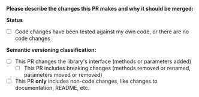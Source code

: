 **Please describe the changes this PR makes and why it should be merged:**

**Status**

-   [ ] Code changes have been tested against my own code, or there are no code changes

**Semantic versioning classification:**

-   [ ] This PR changes the library's interface (methods or parameters added)
    -   [ ] This PR includes breaking changes (methods removed or renamed, parameters moved or removed)
-   [ ] This PR **only** includes non-code changes, like changes to documentation, README, etc.
